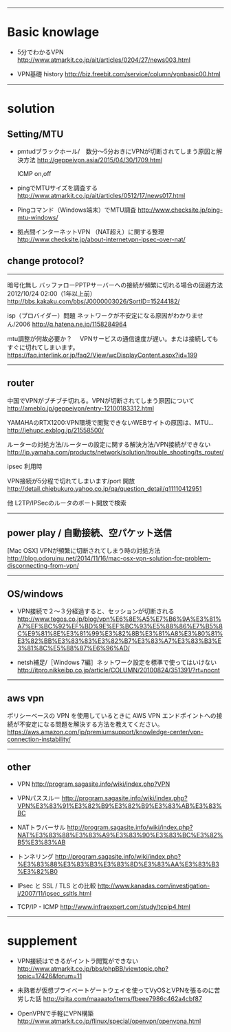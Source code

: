 ----------------------------
# Basic knowlage

- 5分でわかるVPN
http://www.atmarkit.co.jp/ait/articles/0204/27/news003.html

- VPN基礎 history
http://biz.freebit.com/service/column/vpnbasic00.html

----------------------------
# solution

## Setting/MTU

- pmtudブラックホール/　数分〜5分おきにVPNが切断されてしまう原因と解決方法
http://geppeivpn.asia/2015/04/30/1709.html

    ICMP on,off

- pingでMTUサイズを調査する
http://www.atmarkit.co.jp/ait/articles/0512/17/news017.html

- Pingコマンド（Windows端末）でMTU調査
http://www.checksite.jp/ping-mtu-windows/


- 拠点間インターネットVPN （NAT超え）に関する整理
http://www.checksite.jp/about-internetvpn-ipsec-over-nat/


## change protocol?

------------

暗号化無し
バッファローPPTPサーバーへの接続が頻繁に切れる場合の回避方法2012/10/24 02:00（1年以上前）
http://bbs.kakaku.com/bbs/J0000003026/SortID=15244182/


isp（プロバイダー）問題
ネットワークが不安定になる原因がわかりません/2006
http://q.hatena.ne.jp/1158284964


mtu調整が何故必要か？　
VPNサービスの通信速度が遅い。または接続してもすぐに切れてしまいます。
https://faq.interlink.or.jp/faq2/View/wcDisplayContent.aspx?id=199


-------------
## router

中国でVPNがブチブチ切れる。VPNが切断されてしまう原因について
http://ameblo.jp/geppeivpn/entry-12100183312.html

YAMAHAのRTX1200:VPN環境で閲覧できないWEBサイトの原因は、MTU...
http://jehupc.exblog.jp/21558500/

ルーターの対処方法/ルーターの設定に関する解決方法/VPN接続ができない
http://jp.yamaha.com/products/network/solution/trouble_shooting/ts_router/


ipsec 利用時

VPN接続が5分程で切れてしまいます/port 開放
http://detail.chiebukuro.yahoo.co.jp/qa/question_detail/q11110412951

他
L2TP/IPSecのルータのポート開放で検索

------------
## power play / 自動接続、空パケット送信

[Mac OSX] VPNが頻繁に切断されてしまう時の対処方法
http://blog.odoruinu.net/2014/11/16/mac-osx-vpn-solution-for-problem-disconnecting-from-vpn/

------------

## OS/windows  
- VPN接続で２～３分経過すると、セッションが切断される
http://www.tegos.co.jp/blog/vpn%E6%8E%A5%E7%B6%9A%E3%81%A7%EF%BC%92%EF%BD%9E%EF%BC%93%E5%88%86%E7%B5%8C%E9%81%8E%E3%81%99%E3%82%8B%E3%81%A8%E3%80%81%E3%82%BB%E3%83%83%E3%82%B7%E3%83%A7%E3%83%B3%E3%81%8C%E5%88%87%E6%96%AD/

- netsh補足/［Windows 7編］ネットワーク設定を標準で使ってはいけない
http://itpro.nikkeibp.co.jp/article/COLUMN/20100824/351391/?rt=nocnt


------------
## aws vpn

ポリシーベースの VPN を使用しているときに AWS VPN エンドポイントへの接続が不安定になる問題を解決する方法を教えてください。
https://aws.amazon.com/jp/premiumsupport/knowledge-center/vpn-connection-instability/

------------
## other 
- VPN
http://program.sagasite.info/wiki/index.php?VPN

- VPNパススルー
http://program.sagasite.info/wiki/index.php?VPN%E3%83%91%E3%82%B9%E3%82%B9%E3%83%AB%E3%83%BC

- NATトラバーサル
http://program.sagasite.info/wiki/index.php?NAT%E3%83%88%E3%83%A9%E3%83%90%E3%83%BC%E3%82%B5%E3%83%AB


- トンネリング
http://program.sagasite.info/wiki/index.php?%E3%83%88%E3%83%B3%E3%83%8D%E3%83%AA%E3%83%B3%E3%82%B0

- IPsec と SSL / TLS との比較
http://www.kanadas.com/investigation-j/2007/11/ipsec_ssltls.html

- TCP/IP - ICMP
http://www.infraexpert.com/study/tcpip4.html

---------------------
# supplement

- VPN接続はできるがイントラ閲覧ができない
http://www.atmarkit.co.jp/bbs/phpBB/viewtopic.php?topic=17426&forum=11

- 未熟者が仮想プライベートゲートウェイを使ってVyOSとVPNを張るのに苦労した話
http://qiita.com/maaaato/items/fbeee7986c462a4cbf87

- OpenVPNで手軽にVPN構築
http://www.atmarkit.co.jp/flinux/special/openvpn/openvpna.html

